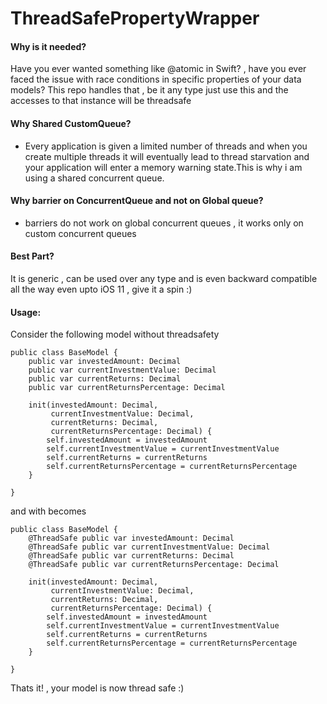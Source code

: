 # ThreadSafePropertyWrapper

#### Why is it needed?

Have you ever wanted something like @atomic in Swift? , have you ever faced the issue with race conditions in specific properties of your data models?
This repo handles that , be it any type just use this and the accesses to that instance will be threadsafe

#### Why Shared CustomQueue?
- Every application is given a limited number of threads and when you create multiple threads it will eventually lead to thread starvation and your application will enter a memory warning state.This is why i am using a shared concurrent queue.

#### Why barrier on ConcurrentQueue and not on Global queue?
- barriers do not work on global concurrent queues , it works only on custom concurrent queues

#### Best Part? 
It is generic , can be used over any type and is even backward compatible all the way even upto iOS 11 , give it a spin :)

#### Usage:

Consider the following model without threadsafety 

```
public class BaseModel {
    public var investedAmount: Decimal
    public var currentInvestmentValue: Decimal
    public var currentReturns: Decimal
    public var currentReturnsPercentage: Decimal

    init(investedAmount: Decimal,
         currentInvestmentValue: Decimal,
         currentReturns: Decimal,
         currentReturnsPercentage: Decimal) {
        self.investedAmount = investedAmount
        self.currentInvestmentValue = currentInvestmentValue
        self.currentReturns = currentReturns
        self.currentReturnsPercentage = currentReturnsPercentage
    }
    
}
```

and with becomes

```
public class BaseModel {
    @ThreadSafe public var investedAmount: Decimal
    @ThreadSafe public var currentInvestmentValue: Decimal
    @ThreadSafe public var currentReturns: Decimal
    @ThreadSafe public var currentReturnsPercentage: Decimal

    init(investedAmount: Decimal,
         currentInvestmentValue: Decimal,
         currentReturns: Decimal,
         currentReturnsPercentage: Decimal) {
        self.investedAmount = investedAmount
        self.currentInvestmentValue = currentInvestmentValue
        self.currentReturns = currentReturns
        self.currentReturnsPercentage = currentReturnsPercentage
    }
    
}
```

Thats it! , your model is now thread safe :)


